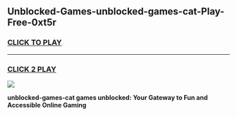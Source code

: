 
## Unblocked-Games-unblocked-games-cat-Play-Free-0xt5r
<h3>
<a href="https://premium76.site?title=unblocked-games-cat&ref=18A1">CLICK TO PLAY</a></h3>
<hr>

<h3>
<a href="https://premium76.site?title=unblocked-games-cat&ref=18A1">CLICK 2 PLAY</a>
  
</h3>

<a href="https://premium76.site?title=unblocked-games-cat&ref=18A1"><img src="https://clearcache.store/games.png"></a>


**unblocked-games-cat games unblocked: Your Gateway to Fun and Accessible Online Gaming**
